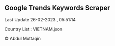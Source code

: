 

## Google Trends Keywords Scraper 
 
Last Update 26-02-2023 , 05:51:14

Country List :
VIETNAM.json



© Abdul Muttaqin 
